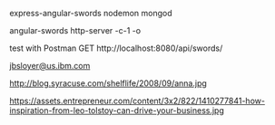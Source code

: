  express-angular-swords
nodemon
mongod

angular-swords
http-server -c-1 -o  


test with Postman
GET http://localhost:8080/api/swords/

jbsloyer@us.ibm.com

http://blog.syracuse.com/shelflife/2008/09/anna.jpg

https://assets.entrepreneur.com/content/3x2/822/1410277841-how-inspiration-from-leo-tolstoy-can-drive-your-business.jpg
